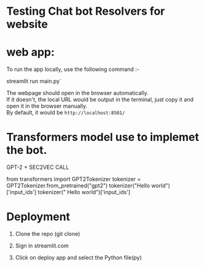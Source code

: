 # Testing Chat bot Resolvers for website 

# web app:

To run the app locally, use the following command :- 

streamlit run main.py`  


The webpage should open in the browser automatically.  
If it doesn't, the local URL would be output in the terminal, just copy it and open it in the browser manually.  
By default, it would be `http://localhost:8501/`  


# Transformers model use to implemet the bot.


GPT-2 + SEC2VEC CALL

from transformers import GPT2Tokenizer
tokenizer = GPT2Tokenizer.from_pretrained("gpt2")
tokenizer("Hello world")['input_ids']
tokenizer(" Hello world")['input_ids']

# Deployment

1. Clone the repo (git clone)

2. Sign in streamlit.com

3. Click on deploy app and select  the Python file(py)

